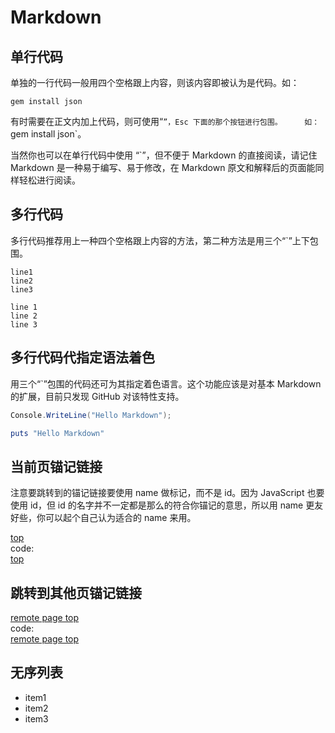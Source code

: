 <a name="top">Markdown</a>
==========================

单行代码
--------

单独的一行代码一般用四个空格跟上内容，则该内容即被认为是代码。如：
    
    gem install json

有时需要在正文内加上代码，则可使用“`”，Esc 下面的那个按钮进行包围。    
如：`gem install json`。

当然你也可以在单行代码中使用 “`”，但不便于 Markdown 的直接阅读，请记住 Markdown 是一种易于编写、易于修改，在 Markdown 原文和解释后的页面能同样轻松进行阅读。

多行代码
--------

多行代码推荐用上一种四个空格跟上内容的方法，第二种方法是用三个“`”上下包围。

    line1
    line2
    line3

```
line 1
line 2
line 3
```

多行代码代指定语法着色
----------------------

用三个“`”包围的代码还可为其指定着色语言。这个功能应该是对基本 Markdown 的扩展，目前只发现 GitHub 对该特性支持。

```C#
Console.WriteLine("Hello Markdown");
```

```Ruby
puts "Hello Markdown"
```

当前页锚记链接
--------------

注意要跳转到的锚记链接要使用 name 做标记，而不是 id。因为 JavaScript 也要使用 id，但 id 的名字并不一定都是那么的符合你锚记的意思，所以用 name 更友好些，你可以起个自己认为适合的 name 来用。

[top](#top)    
code:    
    [top](#top)


跳转到其他页锚记链接
--------------------

[remote page top](https://github.com/Ju2ender/CommentLib/blob/master/snippets/Markdown.md#top)    
code:    
    [remote page top](https://github.com/Ju2ender/CommentLib/blob/master/snippets/Markdown.md#top)

无序列表
--------

- item1
- item2
- item3
